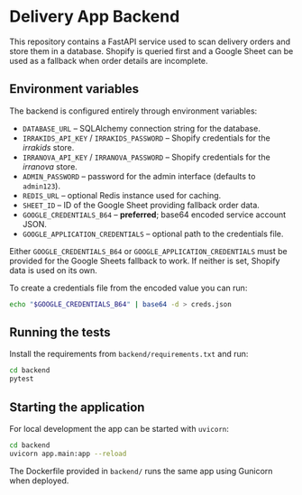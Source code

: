 # Delivery App Backend

This repository contains a FastAPI service used to scan delivery orders and
store them in a database. Shopify is queried first and a Google Sheet can be
used as a fallback when order details are incomplete.

## Environment variables

The backend is configured entirely through environment variables:

- `DATABASE_URL` – SQLAlchemy connection string for the database.
- `IRRAKIDS_API_KEY` / `IRRAKIDS_PASSWORD` – Shopify credentials for the
  *irrakids* store.
- `IRRANOVA_API_KEY` / `IRRANOVA_PASSWORD` – Shopify credentials for the
  *irranova* store.
- `ADMIN_PASSWORD` – password for the admin interface (defaults to
  `admin123`).
- `REDIS_URL` – optional Redis instance used for caching.
- `SHEET_ID` – ID of the Google Sheet providing fallback order data.
- `GOOGLE_CREDENTIALS_B64` – **preferred**; base64 encoded service account JSON.
- `GOOGLE_APPLICATION_CREDENTIALS` – optional path to the credentials file.

Either `GOOGLE_CREDENTIALS_B64` or `GOOGLE_APPLICATION_CREDENTIALS` must be
provided for the Google Sheets fallback to work. If neither is set, Shopify data
is used on its own.

To create a credentials file from the encoded value you can run:

```bash
echo "$GOOGLE_CREDENTIALS_B64" | base64 -d > creds.json
```

## Running the tests

Install the requirements from `backend/requirements.txt` and run:

```bash
cd backend
pytest
```

## Starting the application

For local development the app can be started with `uvicorn`:

```bash
cd backend
uvicorn app.main:app --reload
```

The Dockerfile provided in `backend/` runs the same app using Gunicorn when
deployed.
